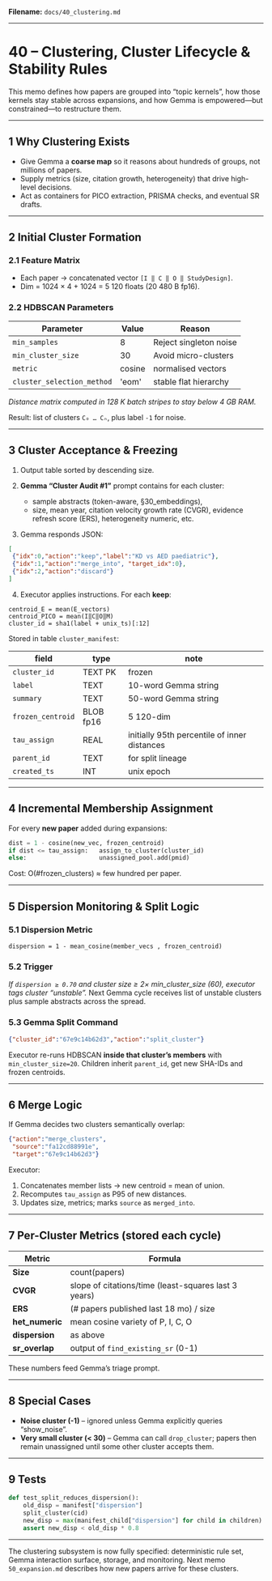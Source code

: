 **Filename:** `docs/40_clustering.md`

---

# 40 – Clustering, Cluster Lifecycle & Stability Rules

This memo defines how papers are grouped into “topic kernels”, how those kernels stay stable across expansions, and how Gemma is empowered—but constrained—to restructure them.

---

## 1  Why Clustering Exists

* Give Gemma a **coarse map** so it reasons about hundreds of groups, not millions of papers.
* Supply metrics (size, citation growth, heterogeneity) that drive high-level decisions.
* Act as containers for PICO extraction, PRISMA checks, and eventual SR drafts.

---

## 2  Initial Cluster Formation

### 2.1  Feature Matrix

* Each paper → concatenated vector `[I ‖ C ‖ O ‖ StudyDesign]`.
* Dim = 1024 × 4 + 1024 = 5 120 floats (20 480 B fp16).

### 2.2  HDBSCAN Parameters

| Parameter                  | Value  | Reason                 |
| -------------------------- | ------ | ---------------------- |
| `min_samples`              | 8      | Reject singleton noise |
| `min_cluster_size`         | 30     | Avoid micro-clusters   |
| `metric`                   | cosine | normalised vectors     |
| `cluster_selection_method` | 'eom'  | stable flat hierarchy  |

*Distance matrix computed in 128 K batch stripes to stay below 4 GB RAM.*

Result: list of clusters `C₀ … Cₙ`, plus label `-1` for noise.

---

## 3  Cluster Acceptance & Freezing

1. Output table sorted by descending size.
2. **Gemma “Cluster Audit #1”** prompt contains for each cluster:

   * sample abstracts (token-aware, §30\_embeddings),
   * size, mean year, citation velocity growth rate (CVGR), evidence refresh score (ERS), heterogeneity numeric, etc.
3. Gemma responds JSON:

```json
[
 {"idx":0,"action":"keep","label":"KD vs AED paediatric"},
 {"idx":1,"action":"merge_into", "target_idx":0},
 {"idx":2,"action":"discard"}
]
```

4. Executor applies instructions.  For each **keep**:

```
centroid_E = mean(E_vectors)
centroid_PICO = mean(I‖C‖O‖M)
cluster_id = sha1(label + unix_ts)[:12]
```

Stored in table `cluster_manifest`:

| field             | type      | note                                         |
| ----------------- | --------- | -------------------------------------------- |
| `cluster_id`      | TEXT PK   | frozen                                       |
| `label`           | TEXT      | 10-word Gemma string                         |
| `summary`         | TEXT      | 50-word Gemma string                         |
| `frozen_centroid` | BLOB fp16 | 5 120-dim                                    |
| `tau_assign`      | REAL      | initially 95th percentile of inner distances |
| `parent_id`       | TEXT      | for split lineage                            |
| `created_ts`      | INT       | unix epoch                                   |

---

## 4  Incremental Membership Assignment

For every **new paper** added during expansions:

```python
dist = 1 - cosine(new_vec, frozen_centroid)
if dist <= tau_assign:   assign_to_cluster(cluster_id)
else:                    unassigned_pool.add(pmid)
```

Cost: O(#frozen\_clusters) ≈ few hundred per paper.

---

## 5  Dispersion Monitoring & Split Logic

### 5.1  Dispersion Metric

```
dispersion = 1 - mean_cosine(member_vecs , frozen_centroid)
```

### 5.2  Trigger

*If `dispersion ≥ 0.70` and cluster size ≥ 2× min\_cluster\_size (60), executor tags cluster “unstable”.*
Next Gemma cycle receives list of unstable clusters plus sample abstracts across the spread.

### 5.3  Gemma Split Command

```json
{"cluster_id":"67e9c14b62d3","action":"split_cluster"}
```

Executor re-runs HDBSCAN **inside that cluster’s members** with `min_cluster_size=20`.
Children inherit `parent_id`, get new SHA-IDs and frozen centroids.

---

## 6  Merge Logic

If Gemma decides two clusters semantically overlap:

```json
{"action":"merge_clusters",
 "source":"fa12cd88991e",
 "target":"67e9c14b62d3"}
```

Executor:

1. Concatenates member lists → new centroid = mean of union.
2. Recomputes `tau_assign` as P95 of new distances.
3. Updates size, metrics; marks `source` as `merged_into`.

---

## 7  Per-Cluster Metrics (stored each cycle)

| Metric           | Formula                                              |
| ---------------- | ---------------------------------------------------- |
| **Size**         | count(papers)                                        |
| **CVGR**         | slope of citations/time (least-squares last 3 years) |
| **ERS**          | (# papers published last 18 mo) / size               |
| **het\_numeric** | mean cosine variety of P, I, C, O                    |
| **dispersion**   | as above                                             |
| **sr\_overlap**  | output of `find_existing_sr` (0-1)                   |

These numbers feed Gemma’s triage prompt.

---

## 8  Special Cases

* **Noise cluster (-1)** – ignored unless Gemma explicitly queries “show\_noise”.
* **Very small cluster (< 30)** – Gemma can call `drop_cluster`; papers then remain unassigned until some other cluster accepts them.

---

## 9  Tests

```python
def test_split_reduces_dispersion():
    old_disp = manifest["dispersion"]
    split_cluster(cid)
    new_disp = max(manifest_child["dispersion"] for child in children)
    assert new_disp < old_disp * 0.8
```

---

The clustering subsystem is now fully specified: deterministic rule set, Gemma interaction surface, storage, and monitoring.  Next memo `50_expansion.md` describes how new papers arrive for these clusters.
